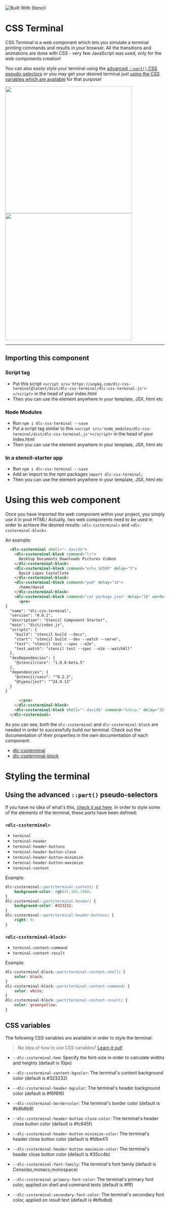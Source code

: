 ![Built With Stencil](https://img.shields.io/badge/-Built%20With%20Stencil-16161d.svg?logo=data%3Aimage%2Fsvg%2Bxml%3Bbase64%2CPD94bWwgdmVyc2lvbj0iMS4wIiBlbmNvZGluZz0idXRmLTgiPz4KPCEtLSBHZW5lcmF0b3I6IEFkb2JlIElsbHVzdHJhdG9yIDE5LjIuMSwgU1ZHIEV4cG9ydCBQbHVnLUluIC4gU1ZHIFZlcnNpb246IDYuMDAgQnVpbGQgMCkgIC0tPgo8c3ZnIHZlcnNpb249IjEuMSIgaWQ9IkxheWVyXzEiIHhtbG5zPSJodHRwOi8vd3d3LnczLm9yZy8yMDAwL3N2ZyIgeG1sbnM6eGxpbms9Imh0dHA6Ly93d3cudzMub3JnLzE5OTkveGxpbmsiIHg9IjBweCIgeT0iMHB4IgoJIHZpZXdCb3g9IjAgMCA1MTIgNTEyIiBzdHlsZT0iZW5hYmxlLWJhY2tncm91bmQ6bmV3IDAgMCA1MTIgNTEyOyIgeG1sOnNwYWNlPSJwcmVzZXJ2ZSI%2BCjxzdHlsZSB0eXBlPSJ0ZXh0L2NzcyI%2BCgkuc3Qwe2ZpbGw6I0ZGRkZGRjt9Cjwvc3R5bGU%2BCjxwYXRoIGNsYXNzPSJzdDAiIGQ9Ik00MjQuNywzNzMuOWMwLDM3LjYtNTUuMSw2OC42LTkyLjcsNjguNkgxODAuNGMtMzcuOSwwLTkyLjctMzAuNy05Mi43LTY4LjZ2LTMuNmgzMzYuOVYzNzMuOXoiLz4KPHBhdGggY2xhc3M9InN0MCIgZD0iTTQyNC43LDI5Mi4xSDE4MC40Yy0zNy42LDAtOTIuNy0zMS05Mi43LTY4LjZ2LTMuNkgzMzJjMzcuNiwwLDkyLjcsMzEsOTIuNyw2OC42VjI5Mi4xeiIvPgo8cGF0aCBjbGFzcz0ic3QwIiBkPSJNNDI0LjcsMTQxLjdIODcuN3YtMy42YzAtMzcuNiw1NC44LTY4LjYsOTIuNy02OC42SDMzMmMzNy45LDAsOTIuNywzMC43LDkyLjcsNjguNlYxNDEuN3oiLz4KPC9zdmc%2BCg%3D%3D&colorA=16161d&style=flat-square)

# CSS Terminal

CSS Terminal is a web component which lets you simulate a terminal printing commands and results in your browser. All the transitions and animations are done with CSS - very few JavaScript was used, only for the web components creation!

You can also easily style your terminal using the [advanced `::part()` CSS pseudo-selectors](#Using-the-advanced-::part()-pseudo-selectors) or you may get your desired terminal just [using the CSS variables which are available](#css-variables) for that purpose!

<p align="left">
  <img src="docs/css-terminal-default.gif" width="400">
  <img src="docs/css-terminal-styled.gif" width="400">
</p>

---


## Importing this component

### Script tag

- Put this script `<script src='https://unpkg.com/dlc-css-terminal@latest/dist/dlc-css-terminal/dlc-css-terminal.js'></script>` in the head of your index.html
- Then you can use the element anywhere in your template, JSX, html etc

### Node Modules
- Run `npm i dlc-css-terminal --save`
- Put a script tag similar to this `<script src='node_modules/dlc-css-terminal/dist/dlc-css-terminal.js'></script>` in the head of your index.html
- Then you can use the element anywhere in your template, JSX, html etc

### In a stencil-starter app
- Run `npm i dlc-css-terminal --save`
- Add an import to the npm packages `import dlc-css-terminal;`
- Then you can use the element anywhere in your template, JSX, html etc

# Using this web component

Once you have imported the web component within your project, you simply use it in yout HTML! Actually, two web components need to be used in order to achieve the desired results: `<dlc-cssterminal>` and `<dlc-cssterminal-block>`.

An example:

```html
  <dlc-cssterminal shell="~ david$">
    <dlc-cssterminal-block command="ls">
      Desktop Documents Downloads Pictures Videos
    </dlc-cssterminal-block>
    <dlc-cssterminal-block command="echo $USER" delay="3">
      David López Castellote
    </dlc-cssterminal-block>
    <dlc-cssterminal-block command="pwd" delay="14">
      /home/david
    </dlc-cssterminal-block>
    <dlc-cssterminal-block command="cat package.json" delay="18" words="14">
      <pre>
{
  "name": "dlc-css-terminal",
  "version": "0.0.1",
  "description": "Stencil Component Starter",
  "main": "dist/index.js",
  "scripts": {
    "build": "stencil build --docs",
    "start": "stencil build --dev --watch --serve",
    "test": "stencil test --spec --e2e",
    "test.watch": "stencil test --spec --e2e --watchAll"
  },
  "devDependencies": {
    "@stencil/core": "1.0.0-beta.5"
  },
  "dependencies": {
    "@stencil/sass": "^0.2.3",
    "@types/jest": "^24.0.13"
  }
}
          
      </pre>
    </dlc-cssterminal-block>
    <dlc-cssterminal-block shell="~ david$" command="&nbsp;" delay="35"></dlc-cssterminal-block>
  </dlc-cssterminal>
```

As you can see, both the `dlc-cssterminal` and `dlc-cssterminal-block` are needed in order to successfully build our terminal. Check out the documentation of their properties in the own documentation of each component:
* [dlc-cssterminal](./src/components/dlc-cssterminal/readme.md)
* [dlc-cssterminal-block](./src/components/dlc-cssterminal-block/readme.md)

# Styling the terminal

## Using the advanced `::part()` pseudo-selectors

If you have no idea of what's this, [check it out here](https://meowni.ca/posts/part-theme-explainer/). In order to style some of the elements of the terminal, these *parts* have been defined:

### `<dlc-cssterminal>`

* `terminal`
* `terminal-header`
* `terminal-header-buttons`
* `terminal-header-button-close`
* `terminal-header-button-minimize`
* `terminal-header-button-maximize`
* `terminal-content`

Example:

```css
dlc-cssterminal::part(terminal-content) {
    background-color: rgb(47,105,198);
}
dlc-cssterminal::part(terminal-header) {
    background-color: #323232;
}
dlc-cssterminal::part(terminal-header-buttons) {
    right: 0;
}
```

### `<dlc-cssterminal-block>`

* `terminal-content-command`
* `terminal-content-result`

Example:

```css
dlc-cssterminal-block::part(terminal-content-shell) {
    color: black;
}
dlc-cssterminal-block::part(terminal-content-command) {
    color: white;
}
dlc-cssterminal-block::part(terminal-content-result) {
    color: greenyellow;
}
```

## CSS variables

The following CSS variables are available in order to style the terminal:

> No idea of how to use CSS variables? [Learn it out!](https://www.w3schools.com/css/css3_variables.asp)

 * `--dlc-cssterminal-hem`: Specify the font-size in order to calculate widths and heights (default is 10px)
 * `--dlc-cssterminal-content-bgcolor`: The terminal's content background color (default is #323232)
 * `--dlc-cssterminal-header-bgcolor`: The terminal's header background color (default is #f6f6f6)
 * `--dlc-cssterminal-bordercolor`: The terminal's border color (default is #b8b8b8)
 * `--dlc-cssterminal-header-button-close-color`: The terminal's header close button color (default is #fc645f)
 * `--dlc-cssterminal-header-button-minimize-color`: The terminal's header close button color (default is #fdbe41)
 * `--dlc-cssterminal-header-button-maximize-color`: The terminal's header close button color (default is #35cc4b)
 * `--dlc-cssterminal-font-family`: The terminal's font family (default is Consolas,monaco,monospace)

 * `--dlc-cssterminal-primary-font-color`: The terminal's primary font color, applied on shell and command texts (default is #fff)
 * `--dlc-cssterminal-secondary-font-color`: The terminal's secondary font color, applied on result text (default is #bfbdbd)
